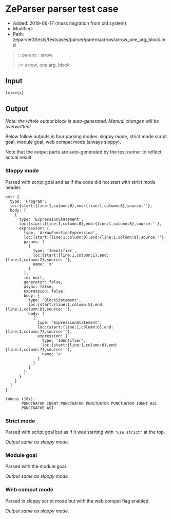 # ZeParser parser test case

- Added: 2019-06-17 (mass migration from old system)
- Modified: -
- Path: zeparser3/tests/testcases/parser/parens/arrow/arrow_one_arg_block.md

> :: parens : arrow
>
> ::> arrow, one arg, block

## Input

`````js
(x)=>{x}
`````

## Output

_Note: the whole output block is auto-generated. Manual changes will be overwritten!_

Below follow outputs in four parsing modes: sloppy mode, strict mode script goal, module goal, web compat mode (always sloppy).

Note that the output parts are auto-generated by the test runner to reflect actual result.

### Sloppy mode

Parsed with script goal and as if the code did not start with strict mode header.

`````
ast: {
  type: 'Program',
  loc:{start:{line:1,column:0},end:{line:1,column:8},source:''},
  body: [
    {
      type: 'ExpressionStatement',
      loc:{start:{line:1,column:0},end:{line:1,column:8},source:''},
      expression: {
        type: 'ArrowFunctionExpression',
        loc:{start:{line:1,column:0},end:{line:1,column:8},source:''},
        params: [
          {
            type: 'Identifier',
            loc:{start:{line:1,column:1},end:{line:1,column:2},source:''},
            name: 'x'
          }
        ],
        id: null,
        generator: false,
        async: false,
        expression: false,
        body: {
          type: 'BlockStatement',
          loc:{start:{line:1,column:5},end:{line:1,column:8},source:''},
          body: [
            {
              type: 'ExpressionStatement',
              loc:{start:{line:1,column:6},end:{line:1,column:7},source:''},
              expression: {
                type: 'Identifier',
                loc:{start:{line:1,column:6},end:{line:1,column:7},source:''},
                name: 'x'
              }
            }
          ]
        }
      }
    }
  ]
}

tokens (10x):
       PUNCTUATOR IDENT PUNCTUATOR PUNCTUATOR PUNCTUATOR IDENT ASI
       PUNCTUATOR ASI
`````

### Strict mode

Parsed with script goal but as if it was starting with `"use strict"` at the top.

_Output same as sloppy mode._

### Module goal

Parsed with the module goal.

_Output same as sloppy mode._

### Web compat mode

Parsed in sloppy script mode but with the web compat flag enabled.

_Output same as sloppy mode._
